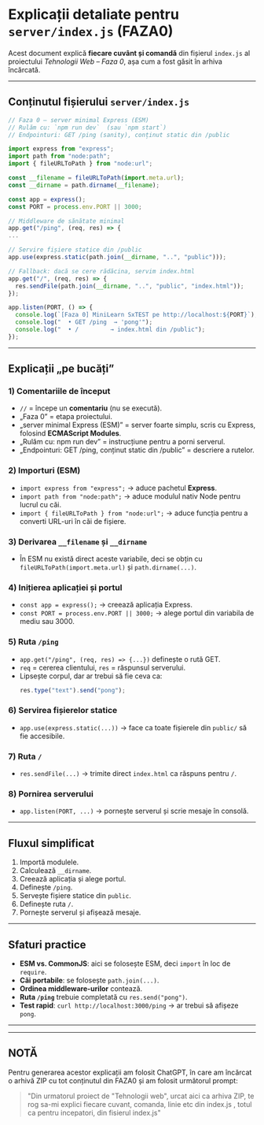 # Explicații detaliate pentru `server/index.js` (FAZA0)

Acest document explică **fiecare cuvânt și comandă** din fișierul `index.js` al proiectului *Tehnologii Web – Faza 0*, așa cum a fost găsit în arhiva încărcată.

---

## Conținutul fișierului `server/index.js`

```js
// Faza 0 — server minimal Express (ESM)
// Rulăm cu: `npm run dev`  (sau `npm start`)
// Endpointuri: GET /ping (sanity), conținut static din /public

import express from "express";
import path from "node:path";
import { fileURLToPath } from "node:url";

const __filename = fileURLToPath(import.meta.url);
const __dirname = path.dirname(__filename);

const app = express();
const PORT = process.env.PORT || 3000;

// Middleware de sănătate minimal
app.get("/ping", (req, res) => {
...

// Servire fișiere statice din /public
app.use(express.static(path.join(__dirname, "..", "public")));

// Fallback: dacă se cere rădăcina, servim index.html
app.get("/", (req, res) => {
  res.sendFile(path.join(__dirname, "..", "public", "index.html"));
});

app.listen(PORT, () => {
  console.log(`[Faza 0] MiniLearn SxTEST pe http://localhost:${PORT}`);
  console.log("  • GET /ping  → 'pong'");
  console.log("  • /         → index.html din /public");
});
```

---

## Explicații „pe bucăți”

### 1) Comentariile de început

- `//` = începe un **comentariu** (nu se execută).
- „Faza 0” = etapa proiectului.
- „server minimal Express (ESM)” = server foarte simplu, scris cu Express, folosind **ECMAScript Modules**.
- „Rulăm cu: npm run dev” = instrucțiune pentru a porni serverul.
- „Endpointuri: GET /ping, conținut static din /public” = descriere a rutelor.

### 2) Importuri (ESM)

- `import express from "express";` → aduce pachetul **Express**.
- `import path from "node:path";` → aduce modulul nativ Node pentru lucrul cu căi.
- `import { fileURLToPath } from "node:url";` → aduce funcția pentru a converti URL-uri în căi de fișiere.

### 3) Derivarea `__filename` și `__dirname`

- În ESM nu există direct aceste variabile, deci se obțin cu `fileURLToPath(import.meta.url)` și `path.dirname(...)`.

### 4) Inițierea aplicației și portul

- `const app = express();` → creează aplicația Express.
- `const PORT = process.env.PORT || 3000;` → alege portul din variabila de mediu sau 3000.

### 5) Ruta `/ping`

- `app.get("/ping", (req, res) => {...})` definește o rută GET.
- `req` = cererea clientului, `res` = răspunsul serverului.
- Lipsește corpul, dar ar trebui să fie ceva ca:
  ```js
  res.type("text").send("pong");
  ```

### 6) Servirea fișierelor statice

- `app.use(express.static(...))` → face ca toate fișierele din `public/` să fie accesibile.

### 7) Ruta `/`

- `res.sendFile(...)` → trimite direct `index.html` ca răspuns pentru `/`.

### 8) Pornirea serverului

- `app.listen(PORT, ...)` → pornește serverul și scrie mesaje în consolă.

---

## Fluxul simplificat

1. Importă modulele.
2. Calculează `__dirname`.
3. Creează aplicația și alege portul.
4. Definește `/ping`.
5. Servește fișiere statice din `public`.
6. Definește ruta `/`.
7. Pornește serverul și afișează mesaje.

---

## Sfaturi practice

- **ESM vs. CommonJS**: aici se folosește ESM, deci `import` în loc de `require`.
- **Căi portabile**: se folosește `path.join(...)`.
- **Ordinea middleware-urilor** contează.
- **Ruta `/ping`** trebuie completată cu `res.send("pong")`.
- **Test rapid**: `curl http://localhost:3000/ping` → ar trebui să afișeze `pong`.

---

---

## NOTĂ

Pentru generarea acestor explicații am folosit ChatGPT, în care am încărcat o arhivă ZIP cu tot conținutul din FAZA0 și am folosit următorul prompt:

> "Din urmatorul proiect de "Tehnologii web", urcat aici ca arhiva ZIP, te rog sa-mi explici fiecare cuvant, comanda, linie etc din index.js , totul ca pentru incepatori, din fisierul index.js"
